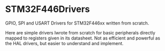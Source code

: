 # STM32F446Drivers
GPIO, SPI and USART Drivers for  STM32F446xx written from scratch.

Here are simple drivers Iwrote from scratch for basic peripherals directly mapped to registers given in its datasheet.
Not as efficient and powerful as the HAL drivers, but easier to understand and implement.
